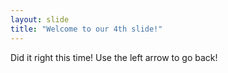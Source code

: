 ```yaml
---
layout: slide
title: "Welcome to our 4th slide!"
---
```

Did it right this time!
Use the left arrow to go back!
